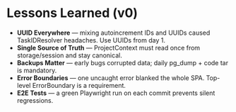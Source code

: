 # Lessons Learned (v0)

* **UUID Everywhere** — mixing autoincrement IDs and UUIDs caused TaskIDResolver headaches. Use UUIDs from day 1.
* **Single Source of Truth** — ProjectContext must read once from storage/session and stay canonical.
* **Backups Matter** — early bugs corrupted data; daily pg_dump + code tar is mandatory.
* **Error Boundaries** — one uncaught error blanked the whole SPA. Top-level ErrorBoundary is a requirement.
* **E2E Tests** — a green Playwright run on each commit prevents silent regressions.
